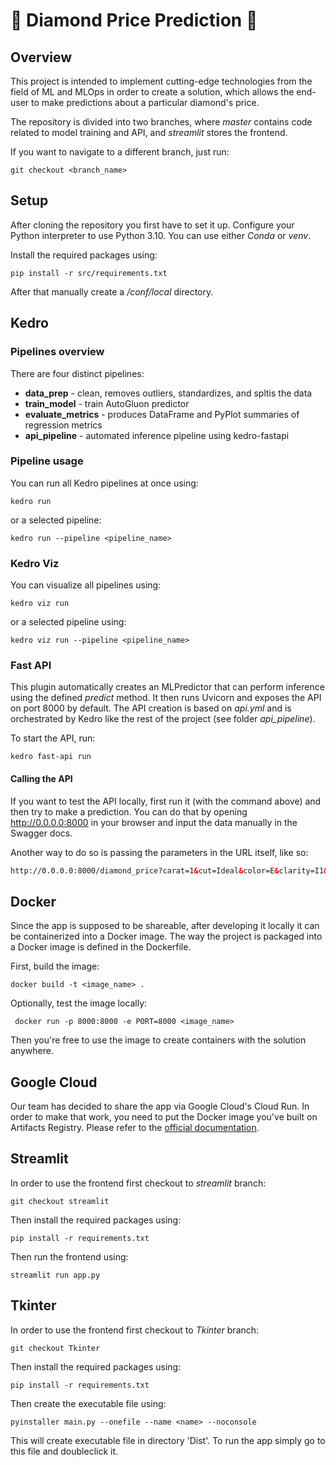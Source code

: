 # 💎 Diamond Price Prediction 💎

## Overview
This project is intended to implement cutting-edge technologies from the field of ML and MLOps in order to create a solution, which allows the end-user to make predictions about a particular diamond's price.

The repository is divided into two branches, where *master* contains code related to model training and API, and *streamlit* stores the frontend.

If you want to navigate to a different branch, just run:
```shell
git checkout <branch_name>
```

## Setup
After cloning the repository you first have to set it up. Configure your Python interpreter to use Python 3.10. You can use either *Conda* or *venv*.

Install the required packages using:
```shell
pip install -r src/requirements.txt
```
After that manually create a */conf/local* directory.

## Kedro
### Pipelines overview
There are four distinct pipelines:

* **data_prep** - clean, removes outliers, standardizes, and spltis the data
* **train_model** - train AutoGluon predictor
* **evaluate_metrics** - produces DataFrame and PyPlot summaries of regression metrics
* **api_pipeline** - automated inference pipeline using kedro-fastapi


### Pipeline usage

You can run all Kedro pipelines at once using:

```shell
kedro run
```
or a selected pipeline:
```shell
kedro run --pipeline <pipeline_name>
```
### Kedro Viz
You can visualize all pipelines using:
```shell
kedro viz run
```
or a selected pipeline using:
```shell
kedro viz run --pipeline <pipeline_name>
```

### Fast API
This plugin automatically creates an MLPredictor that can perform inference using the defined *predict* method. It then runs Uvicorn and exposes the API on port 8000 by default. The API creation is based on *api.yml* and is orchestrated by Kedro like the rest of the project (see folder *api_pipeline*).

To start the API, run:
```shell
kedro fast-api run
```
#### Calling the API
If you want to test the API locally, first run it (with the command above) and then try to make a prediction. You can do that by opening http://0.0.0.0:8000 in your browser and input the data manually in the Swagger docs.

Another way to do so is passing the parameters in the URL itself, like so:
```html
http://0.0.0.0:8000/diamond_price?carat=1&cut=Ideal&color=E&clarity=I1&depth=1&table=1&x=1&y=1&z=1
```

## Docker
Since the app is supposed to be shareable, after developing it locally it can be containerized into a Docker image. The way the project is packaged into a Docker image is defined in the Dockerfile.

First, build the image:
```shell
docker build -t <image_name> .
```

Optionally, test the image locally:
```shell
 docker run -p 8000:8000 -e PORT=8000 <image_name>
```

Then you're free to use the image to create containers with the solution anywhere.

## Google Cloud
Our team has decided to share the app via Google Cloud's Cloud Run. In order to make that work, you need to put the Docker image you've built on Artifacts Registry. Please refer to the [official documentation](https://cloud.google.com/artifact-registry/docs/docker).

## Streamlit
In order to use the frontend first checkout to *streamlit* branch:
```shell
git checkout streamlit
```
Then install the required packages using:
```shell
pip install -r requirements.txt
```
Then run the frontend using:

```shell
streamlit run app.py
```
## Tkinter
In order to use the frontend first checkout to *Tkinter* branch:
```shell
git checkout Tkinter
```
Then install the required packages using:
```shell
pip install -r requirements.txt
```
Then create the executable file using:

```shell
pyinstaller main.py --onefile --name <name> --noconsole
```

This will create executable file in directory 'Dist'. To run the app simply go to this file and doubleclick it.